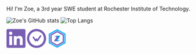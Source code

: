 Hi! I'm Zoe, a 3rd year SWE student at Rochester Institute of Technology.

![Zoe's GitHub stats](https://github-readme-stats.vercel.app/api?username=zizz-0&show_icons=true&hide=stars&bg_color=00000000&title_color=68a2d9&text_color=8d57c2&hide_rank=true&ring_color=824db8&icon_color=68a2d9&line_height=24) ![Top Langs](https://github-readme-stats.vercel.app/api/top-langs/?username=zizz-0&layout=compact&bg_color=00000000&title_color=68a2d9&text_color=8d57c2&size_weight=0.5&count_weight=0.5)

<a href="(https://www.linkedin.com/in/zoe-rizzo/)"><img src="linkedin.png" width="50"></a> <a href="https://wakatime.com/@zizz0"><img src="wakatime.png" width="50"></a> <a href="https://zizz-0.github.io/portfolio/"><img src="z.png" width="50"></a>